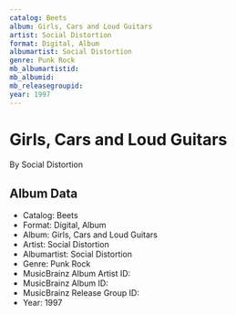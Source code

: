 ```yaml
---
catalog: Beets
album: Girls, Cars and Loud Guitars
artist: Social Distortion
format: Digital, Album
albumartist: Social Distortion
genre: Punk Rock
mb_albumartistid: 
mb_albumid: 
mb_releasegroupid: 
year: 1997
---
```


# Girls, Cars and Loud Guitars

By Social Distortion

## Album Data

- Catalog: Beets
- Format: Digital, Album
- Album: Girls, Cars and Loud Guitars
- Artist: Social Distortion
- Albumartist: Social Distortion
- Genre: Punk Rock
- MusicBrainz Album Artist ID: 
- MusicBrainz Album ID: 
- MusicBrainz Release Group ID: 
- Year: 1997

